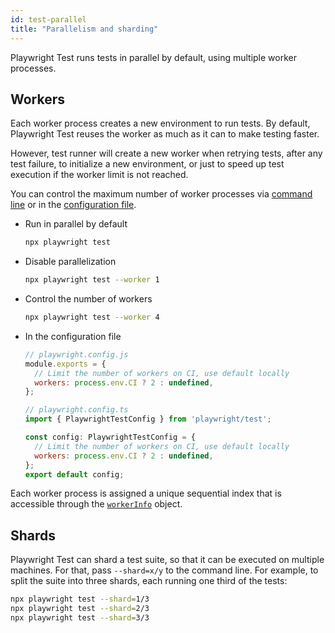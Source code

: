 ```yaml
---
id: test-parallel
title: "Parallelism and sharding"
---
```


Playwright Test runs tests in parallel by default, using multiple worker processes.

<!-- TOC -->

## Workers

Each worker process creates a new environment to run tests. By default, Playwright Test reuses the worker as much as it can to make testing faster.

However, test runner will create a new worker when retrying tests, after any test failure, to initialize a new environment, or just to speed up test execution if the worker limit is not reached.

You can control the maximum number of worker processes via [command line](./test-cli.md) or in the [configuration file](./test-configuration.md).

- Run in parallel by default
  ```bash
  npx playwright test
  ```

- Disable parallelization
  ```bash
  npx playwright test --worker 1
  ```

- Control the number of workers
  ```bash
  npx playwright test --worker 4
  ```

- In the configuration file
  ```js js-flavor=js
  // playwright.config.js
  module.exports = {
    // Limit the number of workers on CI, use default locally
    workers: process.env.CI ? 2 : undefined,
  };
  ```

  ```js js-flavor=ts
  // playwright.config.ts
  import { PlaywrightTestConfig } from 'playwright/test';

  const config: PlaywrightTestConfig = {
    // Limit the number of workers on CI, use default locally
    workers: process.env.CI ? 2 : undefined,
  };
  export default config;
  ```

Each worker process is assigned a unique sequential index that is accessible through the [`workerInfo`](./test-advanced.md#workerinfo) object.

## Shards

Playwright Test can shard a test suite, so that it can be executed on multiple machines. For that,  pass `--shard=x/y` to the command line. For example, to split the suite into three shards, each running one third of the tests:

```bash
npx playwright test --shard=1/3
npx playwright test --shard=2/3
npx playwright test --shard=3/3
```
